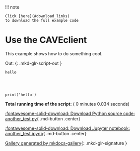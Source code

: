 
<!--
 DO NOT EDIT.
 THIS FILE WAS AUTOMATICALLY GENERATED BY mkdocs-gallery.
 TO MAKE CHANGES, EDIT THE SOURCE PYTHON FILE:
 "docs/examples/another_test.py"
 LINE NUMBERS ARE GIVEN BELOW.
-->

!!! note

    Click [here](#download_links)
    to download the full example code


Use the CAVEclient 
==================

This example shows how to do something cool.

<!-- GENERATED FROM PYTHON SOURCE LINES 7-9 -->




Out:
{: .mkd-glr-script-out }

```{.shell .mkd-glr-script-out-disp }
hello

```







<br />

```{.python }

print('hello')
```


**Total running time of the script:** ( 0 minutes  0.034 seconds)

<div id="download_links"></div>



[:fontawesome-solid-download: Download Python source code: another_test.py](./another_test.py){ .md-button .center}

[:fontawesome-solid-download: Download Jupyter notebook: another_test.ipynb](./another_test.ipynb){ .md-button .center}


[Gallery generated by mkdocs-gallery](https://mkdocs-gallery.github.io){: .mkd-glr-signature }

